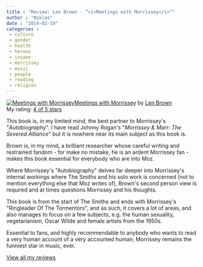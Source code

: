 ```yaml
---
title : "Review: Len Brown - ”<i>Meetings with Morrissey</i>”"
author : "Niklas"
date : "2014-02-10"
categories : 
 - culture
 - gender
 - health
 - heroes
 - insane
 - morrissey
 - music
 - people
 - reading
 - religion
---
```


[![Meetings with Morrissey](http://d202m5krfqbpi5.cloudfront.net/books/1328707907m/6589354.jpg)](http://www.goodreads.com/book/show/6589354)[Meetings with Morrissey](http://www.goodreads.com/book/show/6589354) by [Len Brown](http://www.goodreads.com/author/show/580222)  
My rating: [4 of 5 stars](http://www.goodreads.com/review/show/838026843)  
  
This book is, in my limited mind, the best partner to Morrissey's "_Autobiography_". I have read Johnny Rogan's "_Morrissey & Marr: The Severed Alliance_" but it is nowhere near its main subject as this book is.

Brown is, in my mind, a brilliant researcher whose careful writing and restrained fandom - for make no mistake, he is an ardent Morrissey fan - makes this book essential for everybody who are into Moz.

Where Morrissey's "Autobiography" delves far deeper into Morrissey's internal workings where The Smiths and his solo work is concerned (not to mention everything else that Moz writes of), Brown's second person view is required and at times questions Morrissey and his thoughts.

This book is from the start of The Smiths and ends with Morrissey's "Ringleader Of The Tormentors", and as such, it covers a lot of areas, and also manages to focus on a few subjects, e.g. the human sexuality, vegetarianism, Oscar Wilde and female artists from the 1950s.

Essential to fans, and highly recommendable to anybody who wants to read a very human account of a very accounted human; Morrissey remains the funniest star in music, ever.  
  
[View all my reviews](http://www.goodreads.com/review/show/838026843)
